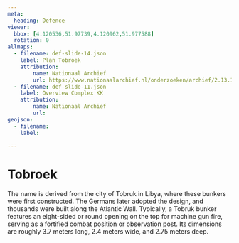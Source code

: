 ```yaml
---
meta:
  heading: Defence
viewer:
  bbox: [4.120536,51.97739,4.120962,51.977588]
  rotation: 0
allmaps:
  - filename: def-slide-14.json
    label: Plan Tobroek
    attribution: 
        name: Nationaal Archief 
        url: https://www.nationaalarchief.nl/onderzoeken/archief/2.13.167/invnr/721/file/NL-HaNA_2.13.167_721_02?eadID=2.13.167&unitID=721&query=
  - filename: def-slide-11.json
    label: Overview Complex KK
    attribution:
        name: Nationaal Archief
        url: 
geojson:
  - filename: 
    label:

---
```


# Tobroek

The name is derived from the city of Tobruk in Libya, where these bunkers were first constructed. The Germans later adopted the design, and thousands were built along the Atlantic Wall​. Typically, a Tobruk bunker features an eight-sided or round opening on the top for machine gun fire, serving as a fortified combat position or observation post. Its dimensions are roughly 3.7 meters long, 2.4 meters wide, and 2.75 meters deep.
